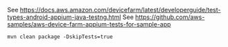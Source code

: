 See https://docs.aws.amazon.com/devicefarm/latest/developerguide/test-types-android-appium-java-testng.html
See https://github.com/aws-samples/aws-device-farm-appium-tests-for-sample-app
```
mvn clean package -DskipTests=true
```
